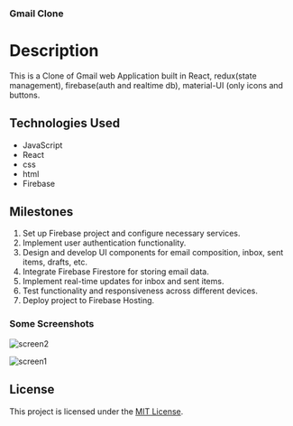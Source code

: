 ### Gmail Clone

# Description
This is a Clone of Gmail web Application built in React, redux(state management), firebase(auth and realtime db), material-UI (only icons and buttons.

## Technologies Used
- JavaScript
- React
- css
- html
- Firebase

## Milestones
1. Set up Firebase project and configure necessary services.
2. Implement user authentication functionality.
3. Design and develop UI components for email composition, inbox, sent items, drafts, etc.
4. Integrate Firebase Firestore for storing email data.
5. Implement real-time updates for inbox and sent items.
6. Test functionality and responsiveness across different devices.
7. Deploy project to Firebase Hosting.

### Some Screenshots

![screen2](https://user-images.githubusercontent.com/68134403/144436124-f3664534-e5a1-4324-a50e-ff38b8c79802.png)


![screen1](https://user-images.githubusercontent.com/68134403/144436153-f20419fb-7075-4bbd-b80f-327fd1d0a0f5.png)

## License
This project is licensed under the [MIT License](https://opensource.org/licenses/MIT).

